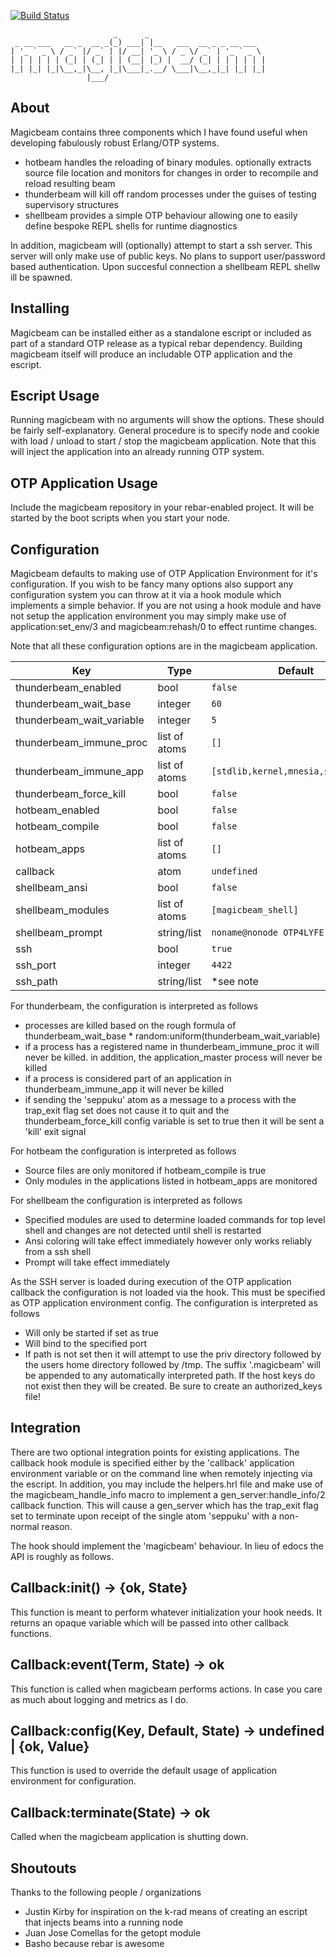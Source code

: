 [![Build Status](https://travis-ci.org/otakup0pe/magicbeam.svg?branch=master)](https://travis-ci.org/otakup0pe/magicbeam)

                           _      _                          
     _ __ ___   __ _  __ _(_) ___| |__   ___  __ _ _ __ ___  
    | '_ ` _ \ / _` |/ _` | |/ __| '_ \ / _ \/ _` | '_ ` _ \ 
    | | | | | | (_| | (_| | | (__| |_) |  __/ (_| | | | | | |
    |_| |_| |_|\__,_|\__, |_|\___|_.__/ \___|\__,_|_| |_| |_|
                     |___/

About
--------------------------------------------------------------------------------
Magicbeam contains three components which I have found useful when developing
fabulously robust Erlang/OTP systems.

* hotbeam handles the reloading of binary modules. optionally extracts source
  file location and monitors for changes in order to recompile and reload
  resulting beam
* thunderbeam will kill off random processes under the guises of testing
  supervisory structures
* shellbeam provides a simple OTP behaviour allowing one to easily define
  bespoke REPL shells for runtime diagnostics

In addition, magicbeam will (optionally) attempt to start a ssh server. This
server will only make use of public keys. No plans to support user/password
based authentication. Upon succesful connection a shellbeam REPL shellw ill
be spawned.

Installing
--------------------------------------------------------------------------------
Magicbeam can be installed either as a standalone escript or included as part
of a standard OTP release as a typical rebar dependency. Building magicbeam
itself will produce an includable OTP application and the escript.

Escript Usage
--------------------------------------------------------------------------------
Running magicbeam with no arguments will show the options. These should be
fairly self-explanatory. General procedure is to specify node and cookie with
load / unload to start / stop the magicbeam application. Note that this will
inject the application into an already running OTP system.

OTP Application Usage
--------------------------------------------------------------------------------
Include the magicbeam repository in your rebar-enabled project. It will be
started by the boot scripts when you start your node.

Configuration
--------------------------------------------------------------------------------
Magicbeam defaults to making use of OTP Application Environment for it's
configuration. If you wish to be fancy many options also support any 
configuration system you can throw at it via a hook module which implements a 
simple behavior. If you are not using a hook module and have not setup the 
application environment you may simply make use of application:set_env/3 and
magicbeam:rehash/0 to effect runtime changes.

Note that all these configuration options are in the magicbeam application.

| Key                          | Type          | Default
------------------------------ | ------------- | ----------------------------
thunderbeam_enabled            | bool          | `false`
thunderbeam_wait_base          | integer       | `60`
thunderbeam_wait_variable      | integer       | `5`
thunderbeam_immune_proc        | list of atoms | `[]`
thunderbeam_immune_app         | list of atoms | `[stdlib,kernel,mnesia,sasl,inets]`
thunderbeam_force_kill         | bool          | `false`
hotbeam_enabled                | bool          | `false`
hotbeam_compile                | bool          | `false`
hotbeam_apps                   | list of atoms | `[]`
callback                       | atom          | `undefined`
shellbeam_ansi                 | bool          | `false`
shellbeam_modules	           | list of atoms | `[magicbeam_shell]`
shellbeam_prompt	           | string/list   | `noname@nonode OTP4LYFE`
ssh			                   | bool          | `true`
ssh_port                       | integer       | `4422`
ssh_path                       | string/list   | *see note

For thunderbeam, the configuration is interpreted as follows
* processes are killed based on the rough formula of
  thunderbeam_wait_base * random:uniform(thunderbeam_wait_variable)
* if a process has a registered name in thunderbeam_immune_proc it will
  never be killed. in addition, the application_master process will never be
  killed
* if a process is considered part of an application in 
  thunderbeam_immune_app it will never be killed
* if sending the 'seppuku' atom as a message to a process with the trap_exit
  flag set does not cause it to quit and the thunderbeam_force_kill config
  variable is set to true then it will be sent a 'kill' exit signal

For hotbeam the configuration is interpreted as follows
* Source files are only monitored if hotbeam_compile is true
* Only modules in the applications listed in hotbeam_apps are monitored

For shellbeam the configuration is interpreted as follows
* Specified modules are used to determine loaded commands for top level shell
  and changes are not detected until shell is restarted
* Ansi coloring will take effect immediately however only works reliably
  from a ssh shell
* Prompt will take effect immediately

As the SSH server is loaded during execution of the OTP application callback
the configuration is not loaded via the hook. This must be specified as OTP
application environment config. The configuration is interpreted as follows
* Will only be started if set as true
* Will bind to the specified port
* If path is not set then it will attempt to use the priv directory followed
  by the users home directory followed by /tmp. The suffix '.magicbeam' will
  be appended to any automatically interpreted path. If the host keys do not
  exist then they will be created. Be sure to create an authorized_keys file!

Integration
--------------------------------------------------------------------------------
There are two optional integration points for existing applications. The
callback hook module is specified either by the 'callback' application 
environment variable or on the command line when remotely injecting via the
escript. In addition, you may include the helpers.hrl file and make use of the
magicbeam_handle_info macro to implement a gen_server:handle_info/2 callback
function. This will cause a gen_server which has the trap_exit flag set to
terminate upon receipt of the single atom 'seppuku' with a non-normal reason.

The hook should implement the 'magicbeam' behaviour. In lieu of edocs the 
API is roughly as follows.

Callback:init() -> {ok, State}
--------------------
This function is meant to perform whatever initialization your hook needs. It
returns an opaque variable which will be passed into other callback functions.

Callback:event(Term, State) -> ok
--------------------
This function is called when magicbeam performs actions. In case you care as
much about logging and metrics as I do.

Callback:config(Key, Default, State) -> undefined | {ok, Value}
--------------------
This function is used to override the default usage of application environment
for configuration.

Callback:terminate(State) -> ok
--------------------
Called when the magicbeam application is shutting down.

Shoutouts
--------------------------------------------------------------------------------
Thanks to the following people / organizations
* Justin Kirby for inspiration on the k-rad means of creating an escript that
  injects beams into a running node
* Juan Jose Comellas for the getopt module
* Basho because rebar is awesome
